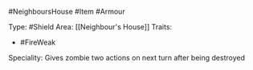 #NeighboursHouse #Item #Armour 

Type: #Shield
Area: [[Neighbour's House]]
Traits:
- #FireWeak

Speciality: Gives zombie two actions on next turn after being destroyed